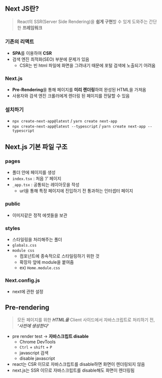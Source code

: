## Next JS란?

> React의 SSR(Server Side Rendering)을 **쉽게 구현**할 수 있게 도와주는 간단한 **프레임워크**
>

### 기존의 리액트

- **SPA**를 이용하여 **CSR**
- 검색 엔진 최적화(SEO) 부분에 문제가 있음
    - CSR는 빈 html 파일에 화면을 그려내기 때문에 포털 검색에 노출되기 어려움

### Next.js

- **Pre-Rendering**을 통해 페이지를 **미리 렌더링**하여 완성된 HTML을 가져옴
- 사용자와 검색 엔진 크롤러에게 렌더링 된 페이지를 전달할 수 있음

### 설치하기

- `npx create-next-app@latest` / `yarn create next-app`
- `npx create-next-app@latest --typescript` / `yarn create next-app --typescript`

## Next.js 기본 파일 구조

### pages

- 폴더 안에 페이지를 생성
- `index.tsx` : 처음 ‘/’ 페이지
- `_app.tsx` : 공통되는 레이아웃을 작성
    - url을 통해 특정 페이지에 진입하기 전 통과하는 인터셉터 페이지

### public

- 이미지같은 정적 에셋들을 보관

### styles

- 스타일링을 처리해주는 폴더
- `globals.css`
- `module css`
    - 컴포넌트에 종속적으로 스타일링하기 위한 것
    - 확장자 앞에 module을 붙여줌
    - ex) `Home.module.css`

### Next.config.js

- next에 관한 설정

## Pre-rendering

> 모든 페이지를 위한 ***HTML을*** Client 사이드에서 자바스크립트로 처리하기 전, ***‘사전에 생성한다’***
>
- pre render test → **자바스크립트 disable**
  - Chrome DevTools
  - `Ctrl` + `shift` + `P`
  - javascript 검색
  - disable javascript
- react는 CSR 이므로 자바스크립트를 disable하면 화면이 렌더링되지 않음
- next.js는 SSR 이므로 자바스크립트를 disable해도 화면이 렌더링됨
